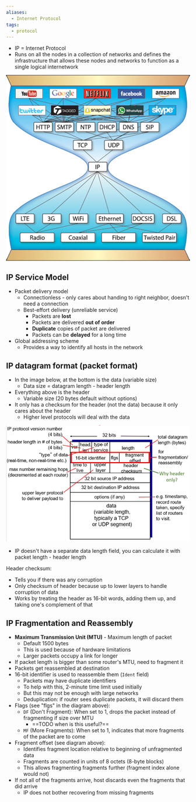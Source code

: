 ```yaml
---
aliases:
  - Internet Protocol
tags:
  - protocol
---
```

- IP = Internet Protocol
- Runs on all the nodes in a collection of networks and defines the infrastructure that allows these nodes and networks to function as a single logical internetwork

![IP hourglass](../../../img/ip-hourglass.png)

## IP Service Model

- Packet delivery model
	- Connectionless - only cares about handing to right neighbor, doesn't need a connection
	- Best-effort delivery (unreliable service)
		- Packets are **lost**
		- Packets are delivered **out of order**
		- **Duplicate** copies of packet are delivered
		- Packets can be **delayed** for a long time
- Global addressing scheme
	- Provides a way to identify all hosts in the network

## IP datagram format (packet format)

- In the image below, at the bottom is the data (variable size)
	- Data size = datagram length - header length
- Everything above is the header
	- Variable size (20 bytes default without options)
- It only has a checksum for the header (not the data) because it only cares about the header
	- Higher level protocols will deal with the data

![IP datagram format](../../../img/ip-datagram-format.png)

- IP doesn't have a separate data length field, you can calculate it with packet length - header length

Header checksum:
- Tells you if there was any corruption
- Only checksum of header because up to lower layers to handle corruption of data
- Works by treating the header as 16-bit words, adding them up, and taking one's complement of that

## IP Fragmentation and Reassembly

- **Maximum Transmission Unit (MTU)** - Maximum length of packet
	- Default 1500 bytes
	- This is used because of hardware limitations
	- Larger packets occupy a link for longer
- If packet length is bigger than some router's MTU, need to fragment it
- Packets get reassembled at destination
- 16-bit identifier is used to reassemble them (`Ident` field)
	- Packets may have duplicate identifiers
	- To help with this, 2-minute time limit used initially
	- But this may not be enough with large networks
	- Deduplication: if router sees duplicate packets, it will discard them
- Flags (see "flgs" in the diagram above):
	- `DF` (Don't Fragment): When set to 1, drops the packet instead of fragmenting if size over MTU
		- ==TODO when is this useful?==
	- `MF` (More Fragments): When set to 1, indicates that more fragments of the packet are to come
- Fragment offset (see diagram above):
	- Identifies fragment location relative to beginning of unfragmented data
	- Fragments are counted in units of 8 octets (8-byte blocks)
	- This allows fragmenting fragments further (fragment index alone would not)
- If not all of the fragments arrive, host discards even the fragments that did arrive
	- IP does not bother recovering from missing fragments
